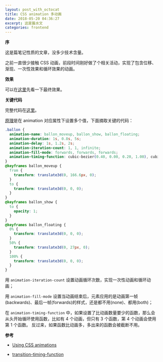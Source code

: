 ```yaml
---
layout: post_with_octocat
title: CSS animation 多动画
date: 2018-05-20 04:36:27
excerpt: 这是篇水文
categories: frontend
---
```


**序**

这是篇笔记性质的文章，没多少技术含量。

之前一直很少接触 CSS 动画，前段时间刚好做了个相关活动，实现了包含位移、渐现、一次性效果和循环效果的动画。

**效果**

可以在[这里](http://judes.me/ballon_animation_demo)先看一下最终效果。

**关键代码**

完整代码在[这里](https://github.com/yiyizym/ballon_animation_demo)。

[原理](https://developer.mozilla.org/en-US/docs/Web/CSS/CSS_Animations/Using_CSS_animations#Setting_multiple_animation_property_values)是在 animation 对应属性下设置多个值，下面摘取关键的代码：

```css
.ballon {
  animation-name: ballon_moveup, ballon_show, ballon_floating;
  animation-duration: 1s, 0.8s, 5s;
  animation-delay: 1s, 1.2s, 2s;
  animation-iteration-count: 1, 1, infinite;
  animation-fill-mode: forwards, forwards, forwards;
  animation-timing-function: cubic-bezier(0.40, 0.00, 0.20, 1.00), cubic-bezier(0.33, 0.00, 0.67, 1.00), cubic-bezier(0.40, 0.00, 0.20, 1.00), cubic-bezier(0.33, 0.00, 0.67, 1.00);
}
@keyframes ballon_moveup {
  from {
    transform: translate3d(0, 166.6px, 0);
  }
  to {
    transform: translate3d(0, 0, 0);
  }
}
@keyframes ballon_show {
  to {
    opacity: 1;
  }
}
@keyframes ballon_floating {
  0% {
    transform: translate3d(0, 0, 0);
  }
  50% {
    transform: translate3d(0, 27px, 0);
  }
  100% {
    transform: translate3d(0, 0, 0);
  }
}
```

用 `animation-iteration-count` 设置动画循环次数，实现一次性动画和循环动画；

用 `animation-fill-mode` 设置当动画结束后，元素应用的是动画第一帧(backwards)、最后一帧(forwards)的样式，还是都不用(none)、都用(both)；

在 `animation-timing-function` 中，如果设置了比动画数量要少的函数，那么会从头开始循环使用函数，比如有 4 个动画，但只有 3 个函数，第 4 个动画会使用第 1 个函数。 反过来，如果函数比动画多，多出来的函数会被截断不用。

**参考**

- [Using CSS animations](https://developer.mozilla.org/en-US/docs/Web/CSS/CSS_Animations/Using_CSS_animations#Setting_multiple_animation_property_values) 

- [transition-timing-function](https://developer.mozilla.org/en-US/docs/Web/CSS/transition-timing-function) 